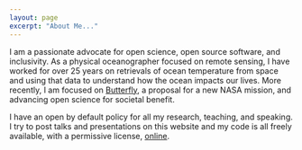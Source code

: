 ```yaml
---
layout: page
excerpt: "About Me..."
---
```


I am a passionate advocate for open science, open source software, and inclusivity. As a physical oceanographer focused on remote sensing, I have worked for over 25 years on retrievals of ocean temperature from space and using that data to understand how the ocean impacts our lives. More recently, I am focused on [Butterfly](https://nasa-butterfly.github.io/), a proposal for a new NASA mission, and advancing open science for societal benefit.

I have an open by default policy for all my research, teaching, and speaking. I try to post talks and presentations on this website and my code is all freely available, with a permissive license, [online](https://github.com/cgentemann/).

